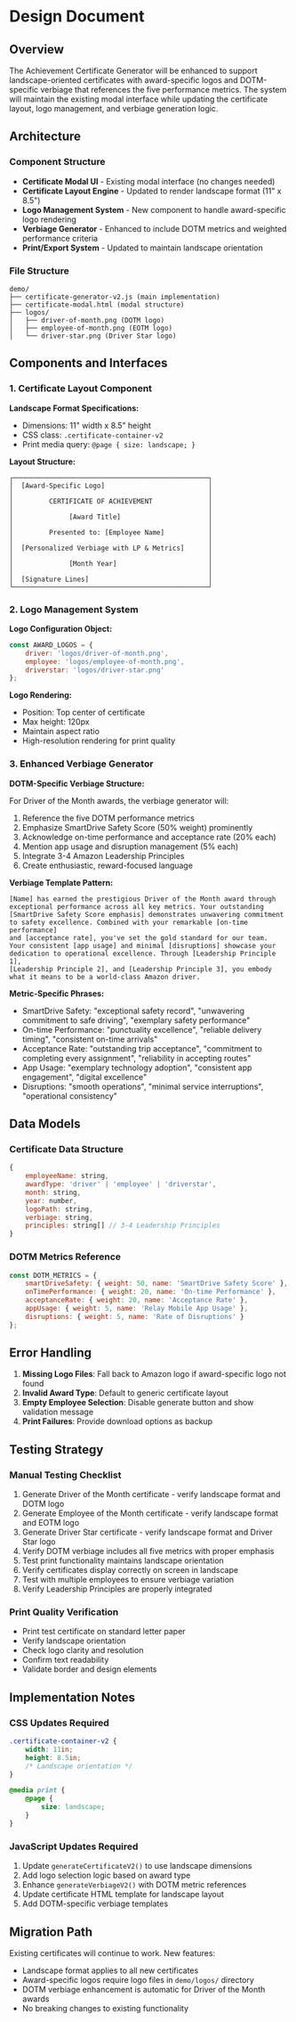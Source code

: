 # Design Document

## Overview

The Achievement Certificate Generator will be enhanced to support landscape-oriented certificates with award-specific logos and DOTM-specific verbiage that references the five performance metrics. The system will maintain the existing modal interface while updating the certificate layout, logo management, and verbiage generation logic.

## Architecture

### Component Structure
- **Certificate Modal UI** - Existing modal interface (no changes needed)
- **Certificate Layout Engine** - Updated to render landscape format (11" x 8.5")
- **Logo Management System** - New component to handle award-specific logo rendering
- **Verbiage Generator** - Enhanced to include DOTM metrics and weighted performance criteria
- **Print/Export System** - Updated to maintain landscape orientation

### File Structure
```
demo/
├── certificate-generator-v2.js (main implementation)
├── certificate-modal.html (modal structure)
├── logos/
│   ├── driver-of-month.png (DOTM logo)
│   ├── employee-of-month.png (EOTM logo)
│   └── driver-star.png (Driver Star logo)
```

## Components and Interfaces

### 1. Certificate Layout Component

**Landscape Format Specifications:**
- Dimensions: 11" width x 8.5" height
- CSS class: `.certificate-container-v2`
- Print media query: `@page { size: landscape; }`

**Layout Structure:**
```
┌─────────────────────────────────────────────────┐
│  [Award-Specific Logo]                          │
│                                                 │
│         CERTIFICATE OF ACHIEVEMENT              │
│                                                 │
│              [Award Title]                      │
│                                                 │
│         Presented to: [Employee Name]           │
│                                                 │
│  [Personalized Verbiage with LP & Metrics]      │
│                                                 │
│              [Month Year]                       │
│                                                 │
│  [Signature Lines]                              │
└─────────────────────────────────────────────────┘
```

### 2. Logo Management System

**Logo Configuration Object:**
```javascript
const AWARD_LOGOS = {
    driver: 'logos/driver-of-month.png',
    employee: 'logos/employee-of-month.png',
    driverstar: 'logos/driver-star.png'
};
```

**Logo Rendering:**
- Position: Top center of certificate
- Max height: 120px
- Maintain aspect ratio
- High-resolution rendering for print quality

### 3. Enhanced Verbiage Generator

**DOTM-Specific Verbiage Structure:**

For Driver of the Month awards, the verbiage generator will:
1. Reference the five DOTM performance metrics
2. Emphasize SmartDrive Safety Score (50% weight) prominently
3. Acknowledge on-time performance and acceptance rate (20% each)
4. Mention app usage and disruption management (5% each)
5. Integrate 3-4 Amazon Leadership Principles
6. Create enthusiastic, reward-focused language

**Verbiage Template Pattern:**
```
[Name] has earned the prestigious Driver of the Month award through 
exceptional performance across all key metrics. Your outstanding 
[SmartDrive Safety Score emphasis] demonstrates unwavering commitment 
to safety excellence. Combined with your remarkable [on-time performance] 
and [acceptance rate], you've set the gold standard for our team. 
Your consistent [app usage] and minimal [disruptions] showcase your 
dedication to operational excellence. Through [Leadership Principle 1], 
[Leadership Principle 2], and [Leadership Principle 3], you embody 
what it means to be a world-class Amazon driver.
```

**Metric-Specific Phrases:**
- SmartDrive Safety: "exceptional safety record", "unwavering commitment to safe driving", "exemplary safety performance"
- On-time Performance: "punctuality excellence", "reliable delivery timing", "consistent on-time arrivals"
- Acceptance Rate: "outstanding trip acceptance", "commitment to completing every assignment", "reliability in accepting routes"
- App Usage: "exemplary technology adoption", "consistent app engagement", "digital excellence"
- Disruptions: "smooth operations", "minimal service interruptions", "operational consistency"

## Data Models

### Certificate Data Structure
```javascript
{
    employeeName: string,
    awardType: 'driver' | 'employee' | 'driverstar',
    month: string,
    year: number,
    logoPath: string,
    verbiage: string,
    principles: string[] // 3-4 Leadership Principles
}
```

### DOTM Metrics Reference
```javascript
const DOTM_METRICS = {
    smartDriveSafety: { weight: 50, name: 'SmartDrive Safety Score' },
    onTimePerformance: { weight: 20, name: 'On-time Performance' },
    acceptanceRate: { weight: 20, name: 'Acceptance Rate' },
    appUsage: { weight: 5, name: 'Relay Mobile App Usage' },
    disruptions: { weight: 5, name: 'Rate of Disruptions' }
};
```

## Error Handling

1. **Missing Logo Files**: Fall back to Amazon logo if award-specific logo not found
2. **Invalid Award Type**: Default to generic certificate layout
3. **Empty Employee Selection**: Disable generate button and show validation message
4. **Print Failures**: Provide download options as backup

## Testing Strategy

### Manual Testing Checklist
1. Generate Driver of the Month certificate - verify landscape format and DOTM logo
2. Generate Employee of the Month certificate - verify landscape format and EOTM logo
3. Generate Driver Star certificate - verify landscape format and Driver Star logo
4. Verify DOTM verbiage includes all five metrics with proper emphasis
5. Test print functionality maintains landscape orientation
6. Verify certificates display correctly on screen in landscape
7. Test with multiple employees to ensure verbiage variation
8. Verify Leadership Principles are properly integrated

### Print Quality Verification
- Print test certificate on standard letter paper
- Verify landscape orientation
- Check logo clarity and resolution
- Confirm text readability
- Validate border and design elements

## Implementation Notes

### CSS Updates Required
```css
.certificate-container-v2 {
    width: 11in;
    height: 8.5in;
    /* Landscape orientation */
}

@media print {
    @page {
        size: landscape;
    }
}
```

### JavaScript Updates Required
1. Update `generateCertificateV2()` to use landscape dimensions
2. Add logo selection logic based on award type
3. Enhance `generateVerbiageV2()` with DOTM metric references
4. Update certificate HTML template for landscape layout
5. Add DOTM-specific verbiage templates

## Migration Path

Existing certificates will continue to work. New features:
- Landscape format applies to all new certificates
- Award-specific logos require logo files in `demo/logos/` directory
- DOTM verbiage enhancement is automatic for Driver of the Month awards
- No breaking changes to existing functionality
